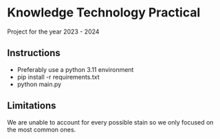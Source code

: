 # Knowledge Technology Practical

Project for the year 2023 - 2024

## Instructions

- Preferably use a python 3.11 environment
- pip install -r requirements.txt
- python main.py

## Limitations

We are unable to account for every possible stain so we only focused on the most common ones.
